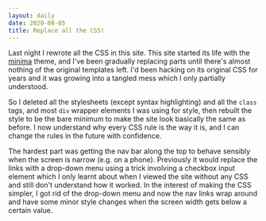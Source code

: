 ```yaml
---
layout: daily
date: 2020-08-05
title: Replace all the CSS!
---
```


Last night I rewrote all the CSS in this site.
This site started its life with the [minima](https://github.com/jekyll/minima)
theme, and I've been gradually replacing parts until there's almost nothing
of the original templates left. I'd been hacking on its original CSS for
years and it was growing into a tangled mess which I only partially understood.

So I deleted all the stylesheets (except syntax highlighting) and all the `class`
tags, and most `div` wrapper elements I was using for style, then rebuilt the
style to be the bare minimum to make the site look basically the same as before.
I now understand why every CSS rule is the way it is, and I can change the rules
in the future with confidence.

The hardest part was getting the nav bar along the top to behave sensibly when
the screen is narrow (e.g. on a phone). Previously it would replace the links
with a drop-down menu using a trick
involving a checkbox input element which I only learnt about when I viewed
the site without any CSS and still don't understand how it worked.
In the interest of making the CSS simpler, I got rid of the drop-down menu
and now the nav links wrap around and have some minor style changes
when the screen width gets below a certain value.
